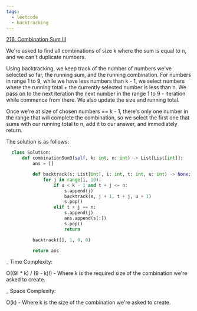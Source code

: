 ```yaml
---
tags:
  - leetcode
  - backtracking
---
```


<a href="https://leetcode.com/problems/combination-sum-iii/">216. Combination
Sum III</a>

We're asked to find all combinations of size k where the sum is equal to n, and
we can't duplicate numbers.

Using backtracking, we keep track of the number of numbers we've selected so
far, the running sum, and the running combination. For numbers in range 1 to 9,
while we have less numbers than k - 1, we select numbers where the running
total + the currently selected number is less than n. We pass on to the next
iteration the next number in the range 1 to 9 - iteration while commence from
there. We also update the size and running total.

Once we're at size of chosen numbers == k - 1, there's only one number in the
range that will complete the combination, so we select the first one that sums
with our running total to n, add it to our answer, and immediately return.

The solution is as follows:

```python
  class Solution:
      def combinationSum3(self, k: int, n: int) -> List[List[int]]:
          ans = []

          def backtrack(s: List[int], i: int, t: int, u: int) -> None:
              for j in range(i, 10):
                  if u < k - 1 and t + j <= n:
                      s.append(j)
                      backtrack(s, j + 1, t + j, u + 1)
                      s.pop()
                  elif t + j == n:
                      s.append(j)
                      ans.append(s[:])
                      s.pop()
                      return

          backtrack([], 1, 0, 0)

          return ans
```

\_ Time Complexity:

O((9! \* k) / (9 - k)!) - Where k is the required size of the combination we're
asked to create.

\_ Space Complexity:

O(k) - Where k is the size of the combination we're asked to create.
